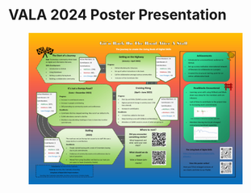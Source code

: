 # VALA 2024 Poster Presentation

<figure><img src=".gitbook/assets/VALA Poster v2.jpg" alt=""><figcaption></figcaption></figure>
